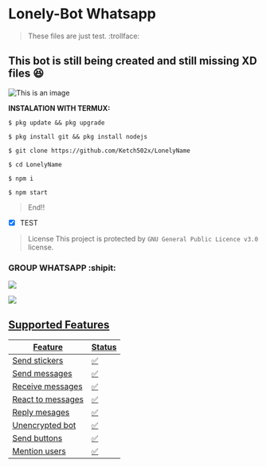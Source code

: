 # Lonely-Bot Whatsapp
> These files are just test. :trollface:
## This bot is still being created and still missing XD files :satisfied:
![This is an image](https://i.ibb.co/T0gxrWD/cat-png.webp)

**INSTALATION WITH TERMUX:**
````
$ pkg update && pkg upgrade
````
````
$ pkg install git && pkg install nodejs
````
````
$ git clone https://github.com/Ketch502x/LonelyName
````
````
$ cd LonelyName
````
````
$ npm i 
````
````
$ npm start
````
> End!!

- [x] TEST

> License This project is protected by `GNU General Public Licence v3.0` license.

### GROUP WHATSAPP :shipit:
<a href="https://chat.whatsapp.com/H6yIF6sdDW31lQwYJzrBh4"><img src="https://img.shields.io/badge/Join Group-25D366?style=for-the-badge&logo=whatsapp&logoColor=white" />
 
<a href=" "><img src="https://camo.githubusercontent.com/aa802dbc40cc28c04570c430c317718e5ea7a4cafc62742fb049888f6284cda7/68747470733a2f2f696d672e736869656c64732e696f2f62616467652f72656c656173652d626574612d677265656e2e7376673f7374796c653d666c61742d737175617265"/>

## Supported Features
| Feature | Status |
| ------------- | ------------- |
| Send stickers | ✅ |
| Send messages | ✅ |
| Receive messages | ✅ |
| React to messages | ✅ |
| Reply mesages | ✅ | 
| Unencrypted bot | ✅ |
| Send buttons | ✅ |
| Mention users | ✅ |

